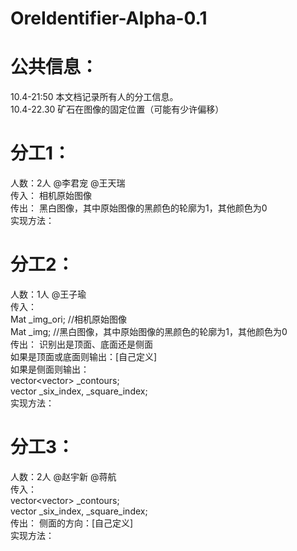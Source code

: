 # OreIdentifier-Alpha-0.1

# 公共信息：  
10.4-21:50 本文档记录所有人的分工信息。  
10.4-22.30 矿石在图像的固定位置（可能有少许偏移）  

# 分工1：  
人数：2人 @李君宠 @王天瑞  
传入：	相机原始图像  
传出：	黑白图像，其中原始图像的黑颜色的轮廓为1，其他颜色为0  
实现方法：  

# 分工2：  
人数：1人 @王子瑜  
传入：  
Mat _img_ori; //相机原始图像  
Mat _img; //黑白图像，其中原始图像的黑颜色的轮廓为1，其他颜色为0   
传出：	识别出是顶面、底面还是侧面  
		如果是顶面或底面则输出：[自己定义]  
		如果是侧面则输出：  
			vector<vector<Point>> _contours;  
			vector<int> _six_index, _square_index;  
实现方法：  

# 分工3：  
人数：2人 @赵宇新 @蒋航  
传入：     
	  vector<vector<Point>> _contours;  
	  vector<int> _six_index, _square_index;  
传出：	侧面的方向：[自己定义]  
实现方法：  
